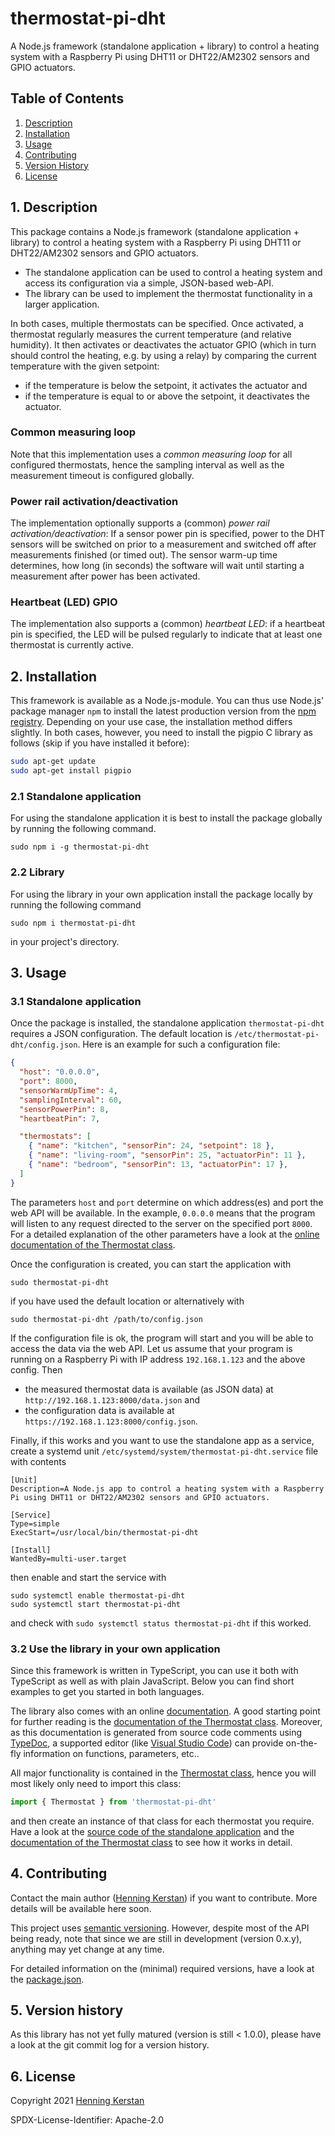 # thermostat-pi-dht

A Node.js framework (standalone application + library) to control a heating system with a Raspberry Pi using DHT11 or DHT22/AM2302 sensors and GPIO actuators.

## Table of Contents

1. [Description](#1-description)
1. [Installation](#2-installation)
1. [Usage](#3-usage)
1. [Contributing](#4-contributing)
1. [Version History](#5-version-history)
1. [License](#6-license)

## 1. Description

This package contains a Node.js framework (standalone application + library) to control a heating system with a Raspberry Pi using DHT11 or DHT22/AM2302 sensors and GPIO actuators.

- The standalone application can be used to control a heating system and access its configuration via a simple, JSON-based web-API.
- The library can be used to implement the thermostat functionality in a larger application.

In both cases, multiple thermostats can be specified. Once activated, a thermostat regularly measures the current temperature (and relative humidity). It then activates or deactivates the actuator GPIO (which in turn should control the heating, e.g. by using a relay) by comparing the current temperature with the given setpoint:

- if the temperature is below the setpoint, it activates the actuator and
- if the temperature is equal to or above the setpoint, it deactivates the actuator.

### Common measuring loop

Note that this implementation uses a _common measuring loop_ for all configured thermostats, hence the sampling interval as well as the measurement timeout is configured globally.

### Power rail activation/deactivation

The implementation optionally supports a (common) _power rail activation/deactivation_: If a sensor power pin is specified, power to the DHT sensors will be switched on prior to a measurement and switched off after measurements finished (or timed out). The sensor warm-up time determines, how long (in seconds) the software will wait until starting a measurement after power has been activated.

### Heartbeat (LED) GPIO

The implementation also supports a (common) _heartbeat LED_: if a heartbeat pin is specified, the LED will be pulsed regularly to indicate that at least one thermostat is currently active.

## 2. Installation

This framework is available as a Node.js-module. You can thus use Node.js' package manager `npm` to install the latest production version from the [npm registry](https://npmjs.com). Depending on your use case, the installation method differs slightly. In both cases, however, you need to install the pigpio C library as follows (skip if you have installed it before):

```bash
sudo apt-get update
sudo apt-get install pigpio
```

### 2.1 Standalone application

For using the standalone application it is best to install the package globally by running the following command.

    sudo npm i -g thermostat-pi-dht

### 2.2 Library

For using the library in your own application install the package locally by running the following command

    sudo npm i thermostat-pi-dht

in your project's directory.

## 3. Usage

### 3.1 Standalone application

Once the package is installed, the standalone application `thermostat-pi-dht` requires a JSON configuration. The default location is `/etc/thermostat-pi-dht/config.json`. Here is an example for such a configuration file:

```JSON
{
  "host": "0.0.0.0",
  "port": 8000,
  "sensorWarmUpTime": 4,
  "samplingInterval": 60,
  "sensorPowerPin": 8,
  "heartbeatPin": 7,

  "thermostats": [
    { "name": "kitchen", "sensorPin": 24, "setpoint": 18 },
    { "name": "living-room", "sensorPin": 25, "actuatorPin": 11 },
    { "name": "bedroom", "sensorPin": 13, "actuatorPin": 17 },
  ]
}
```

The parameters `host` and `port` determine on which address(es) and port the web API will be available. In the example, `0.0.0.0` means that the program will listen to any request directed to the server on the specified port `8000`. For a detailed explanation of the other parameters have a look at the [online documentation of the Thermostat class](https://henningkerstan.github.io/thermostat-pi-dht/classes/Thermostat.Thermostat-1.html).

Once the configuration is created, you can start the application with

```
sudo thermostat-pi-dht
```

if you have used the default location or alternatively with

```
sudo thermostat-pi-dht /path/to/config.json
```

If the configuration file is ok, the program will start and you will be able to access the data via the web API. Let us assume that your program is running on a Raspberry Pi with IP address `192.168.1.123` and the above config. Then

- the measured thermostat data is available (as JSON data) at `http://192.168.1.123:8000/data.json` and
- the configuration data is available at `https://192.168.1.123:8000/config.json`.

Finally, if this works and you want to use the standalone app as a service, create a systemd unit `/etc/systemd/system/thermostat-pi-dht.service` file with contents

```
[Unit]
Description=A Node.js app to control a heating system with a Raspberry Pi using DHT11 or DHT22/AM2302 sensors and GPIO actuators.

[Service]
Type=simple
ExecStart=/usr/local/bin/thermostat-pi-dht

[Install]
WantedBy=multi-user.target
```

then enable and start the service with

```
sudo systemctl enable thermostat-pi-dht
sudo systemctl start thermostat-pi-dht
```

and check with `sudo systemctl status thermostat-pi-dht` if this worked.

### 3.2 Use the library in your own application

Since this framework is written in TypeScript, you can use it both with TypeScript as well as with plain JavaScript. Below you can find short examples to get you started in both languages.

The library also comes with an online [documentation](https://henningkerstan.github.io/thermostat-pi-dht/). A good starting point for further reading is the [documentation of the Thermostat class](https://henningkerstan.github.io/thermostat-pi-dht/classes/Thermostat.Thermostat-1.html). Moreover, as this documentation is generated from source code comments using [TypeDoc](https://typedoc.org), a supported editor (like [Visual Studio Code](https://code.visualstudio.com/)) can provide on-the-fly information on functions, parameters, etc..

All major functionality is contained in the [Thermostat class](https://henningkerstan.github.io/thermostat-pi-dht/classes/Thermostat.Thermostat-1.html), hence you will most likely only need to import this class:

```typescript
import { Thermostat } from 'thermostat-pi-dht'
```

and then create an instance of that class for each thermostat you require. Have a look at the [source code of the standalone application](https://github.com/henningkerstan/thermostat-pi-dht/blob/main/src/thermostat-pi-dht.ts) and the [documentation of the Thermostat class](https://henningkerstan.github.io/thermostat-pi-dht/classes/Thermostat.Thermostat-1.html) to see how it works in detail.

## 4. Contributing

Contact the main author ([Henning Kerstan](https://henningkerstan.de)) if you want to contribute. More details will be available here soon.

This project uses [semantic versioning](https://semver.org/). However, despite most of the API being ready, note that since we are still in development (version 0.x.y), anything may yet change at any time.

For detailed information on the (minimal) required versions, have a look at the [package.json](https://github.com/henningkerstan/thermostat-pi-dht/blob/main/package.json).

## 5. Version history

As this library has not yet fully matured (version is still < 1.0.0), please have a look at the git commit log for a version history.

## 6. License

Copyright 2021 [Henning Kerstan](https://henningkerstan.de)

SPDX-License-Identifier: Apache-2.0

